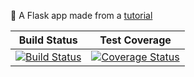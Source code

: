 :memo: A Flask app made from a [tutorial](http://flask.pocoo.org/docs/0.10/tutorial/)

| Build Status | Test Coverage |
| ------------ | ------------- |
| [![Build Status](https://travis-ci.org/felipemfp/hi-flask.svg?branch=master)](https://travis-ci.org/felipemfp/hi-flask) | [![Coverage Status](https://coveralls.io/repos/github/felipemfp/hi-flask/badge.svg?branch=master)](https://coveralls.io/github/felipemfp/hi-flask?branch=master) |
